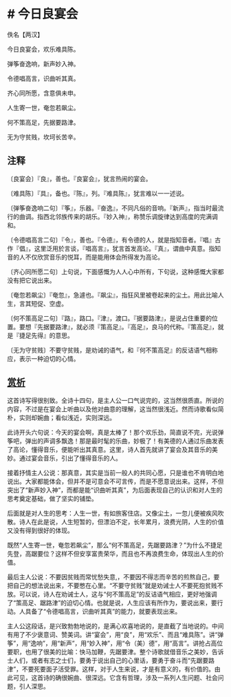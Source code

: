 # # 今日良宴会

佚名【两汉】

今日良宴会，欢乐难具陈。

弹筝奋逸响，新声妙入神。

令德唱高言，识曲听其真。

齐心同所愿，含意俱未申。

人生寄一世，奄忽若飙尘。

何不策高足，先据要路津。

无为守贫贱，坎坷长苦辛。

## 注释

〔良宴会〕『良』，善也。『良宴会』，犹言热闹的宴会。

〔难具陈〕『具』，备也。『陈』，列。『难具陈』，犹言难以一一述说。

〔弹筝奋逸响二句〕『筝』，乐器。『奋逸』，不同凡俗的音响。『新声』，指当时最流行的曲调。指西北邻族传来的胡乐。『妙入神』，称赞乐调旋律达到高度的完满调和。

〔令德唱高言二句〕『令』，善也。『令德』，有令德的人，就是指知音者。『唱』古作『倡』，这里泛用於言谈，『唱高言』，犹言首发高论。『真』，谓曲中真意。指知音的人不仅欣赏音乐的悦耳，而是能用体会所得发为高论。

〔齐心同所愿二句〕上句说，下面感慨为人人心中所有，下句说，这种感慨大家都没有把它说出来。

〔奄忽若飙尘〕『奄忽』，急遽也。『飙尘』，指狂风里被卷起来的尘土。用此比喻人生，言其短促、空虚。

〔何不策高足二句〕『路』，路口。『津』，渡口。『据要路津』，是说占住重要的位置。要想『先据要路津』，就必须『策高足』。『高足』，良马的代称。『策高足』，就是『捷足先得』的意思。

〔无为守贫贱〕不要守贫贱，是劝诫的语气，和『何不策高足』的反诘语气相称应，表示一种迫切的心情。

## [赏析](https://so.gushiwen.cn/shangxi_2621.aspx)

这首诗写得很别致。全诗十四句，是主人公一口气说完的，这当然很质直。所说的内容，不过是在宴会上听曲以及他对曲意的理解，这当然很浅近。然而诗歌看似简朴，实则却婉曲；看似浅近，实则深远。

此诗开头六句说：今天的宴会啊，真是太棒了！那个欢乐劲，简直说不完，光说弹筝吧，弹出的声调多飘逸！那是最时髦的乐曲，妙极了！有美德的人通过乐曲发表了高论，懂得音乐，便能听出其真意。这里，诗人首先就讲了宴会及其音乐的美妙。通过宴会音乐，引出了懂得音乐的人。

接着抒情主人公说：那真意，其实是当前一般人的共同心愿，只是谁也不肯明白地说出。大家都能体会，但并不是可意会不可言传，而是不愿意说出来。这样，不但突出了“新声妙入神”，而都是能“识曲听其真”，为后面表现自己的认识和对人生的思考奠定基础，做了坚实的铺垫。

后面就是对人生的思考：人生一世，有如旅客住店。又像尘土，一忽儿便被疾风吹散。诗人在此是说，人生短暂的，但漂泊不定，长年累月，浪费光阴，人生的价值又没有得到很好的体现。

既然“人生寄一世，奄忽若飙尘”，那么“何不策高足，先踞要路津？”为什么不捷足先登，高踞要位？这样不但安享富贵荣华，而且也不再浪费生命，体现出人生的价值。

最后主人公说：不要因贫贱而常忧愁失意,，不要因不得志而辛苦的煎熬自己，要把自己的想法说出来，不要憋在心里。“不要守贫贱”就是劝诫士人不要死抱贫贱不放。可以说，诗人在劝诫士人，这与“何不策高足”的反诘语气相应，更好地强调了“策高足、踞路津”的迫切心情。也就是说，人生应该有所作为，要说出来，要行动。人具备了“令德唱高言，识曲听其真”的能力，就要表现出来。

主人公这段话，是兴致勃勃地说的，是满心欢喜地说的，是直截了当地说的。中间有用了不少褒意词、赞美词。讲“宴会”，用“良”，用“欢乐”、而且“难具陈”。讲“弹筝”，用“逸响”，用“新声”，用“妙入神”，用“令（美）德”，用“高言”。讲抢占高位要职，也用了很美的比喻：快马加鞭，先踞要津。整个诗歌就借音乐之美妙，告诉士人们，或者有志之士们，要勇于说出自己的心里话，要勇于奋斗而“先踞要路津”，不要死要面子活受罪。这样，对于人生来说，才是有意义的，有价值的。由此可见，这首诗的确很婉曲、很深远。它含有哲理，涉及一系列人生问题、社会问题，引人深思。
